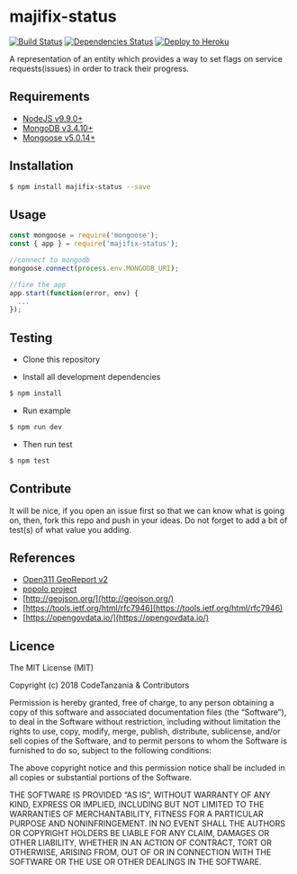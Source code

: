 majifix-status
====================

[![Build Status](https://travis-ci.org/CodeTanzania/majifix-status.svg?branch=develop)](https://travis-ci.org/CodeTanzania/majifix-status)
[![Dependencies Status](https://david-dm.org/CodeTanzania/majifix-status/status.svg?style=flat-square)](https://david-dm.org/CodeTanzania/majifix-status)
[![Deploy to Heroku](https://www.herokucdn.com/deploy/button.png)](https://heroku.com/deploy?template=https://github.com/CodeTanzania/majifix-status/tree/develop)

A representation of an entity which provides a way to set flags on service requests(issues) in order to track their progress.

## Requirements

- [NodeJS v9.9.0+](https://nodejs.org)
- [MongoDB v3.4.10+](https://www.mongodb.com/)
- [Mongoose v5.0.14+](https://github.com/Automattic/mongoose)

## Installation

```sh
$ npm install majifix-status --save
```

## Usage

```js
const mongoose = require('mongoose');
const { app } = require('majifix-status');

//connect to mongodb
mongoose.connect(process.env.MONGODB_URI);

//fire the app
app.start(function(error, env) {
  ...
});
```

## Testing

* Clone this repository

* Install all development dependencies

```sh
$ npm install
```

* Run example

```sh
$ npm run dev
```

* Then run test

```sh
$ npm test
```

## Contribute

It will be nice, if you open an issue first so that we can know what is going on, then, fork this repo and push in your ideas. Do not forget to add a bit of test(s) of what value you adding.

## References

- [Open311 GeoReport v2](http://wiki.open311.org/GeoReport_v2/)
- [popolo project](https://www.popoloproject.com/)
- [http://geojson.org/](http://geojson.org/)
- [https://tools.ietf.org/html/rfc7946](https://tools.ietf.org/html/rfc7946)
- [https://opengovdata.io/](https://opengovdata.io/)

## Licence

The MIT License (MIT)

Copyright (c) 2018 CodeTanzania & Contributors

Permission is hereby granted, free of charge, to any person obtaining a copy of this software and associated documentation files (the “Software”), to deal in the Software without restriction, including without limitation the rights to use, copy, modify, merge, publish, distribute, sublicense, and/or sell copies of the Software, and to permit persons to whom the Software is furnished to do so, subject to the following conditions:

The above copyright notice and this permission notice shall be included in all copies or substantial portions of the Software.

THE SOFTWARE IS PROVIDED “AS IS”, WITHOUT WARRANTY OF ANY KIND, EXPRESS OR IMPLIED, INCLUDING BUT NOT LIMITED TO THE WARRANTIES OF MERCHANTABILITY, FITNESS FOR A PARTICULAR PURPOSE AND NONINFRINGEMENT. IN NO EVENT SHALL THE AUTHORS OR COPYRIGHT HOLDERS BE LIABLE FOR ANY CLAIM, DAMAGES OR OTHER LIABILITY, WHETHER IN AN ACTION OF CONTRACT, TORT OR OTHERWISE, ARISING FROM, OUT OF OR IN CONNECTION WITH THE SOFTWARE OR THE USE OR OTHER DEALINGS IN THE SOFTWARE.